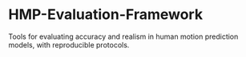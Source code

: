 # HMP-Evaluation-Framework
Tools for evaluating accuracy and realism in human motion prediction models, with reproducible protocols.
